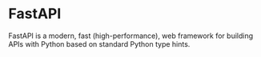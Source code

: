 # FastAPI
FastAPI is a modern, fast (high-performance), web framework for building APIs with Python based on standard Python type hints.
